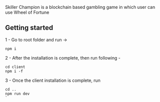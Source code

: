 Skiller Champion is a blockchain based gambling game in which user can use Wheel of Fortune

## Getting started

1 - Go to root folder and run ->

```
npm i
```

2 - After the installation is complete, then run following -

```
cd client
npm i -f
```

3 - Once the client installation is complete, run

```
cd ..
npm run dev
`
```

